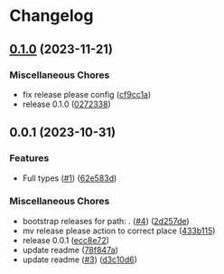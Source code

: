 # Changelog

## [0.1.0](https://github.com/flipt-io/flipt-php/compare/v0.0.1...v0.1.0) (2023-11-21)


### Miscellaneous Chores

* fix release please config ([cf9cc1a](https://github.com/flipt-io/flipt-php/commit/cf9cc1a51f086513191389c2033b9506e909e8ea))
* release 0.1.0 ([0272338](https://github.com/flipt-io/flipt-php/commit/0272338c4731b8db82daad247e0b0cf89ebb2584))

## 0.0.1 (2023-10-31)


### Features

* Full types ([#1](https://github.com/flipt-io/flipt-php/issues/1)) ([62e583d](https://github.com/flipt-io/flipt-php/commit/62e583db470e8d668040a729e43505936847b4bf))


### Miscellaneous Chores

* bootstrap releases for path: . ([#4](https://github.com/flipt-io/flipt-php/issues/4)) ([2d257de](https://github.com/flipt-io/flipt-php/commit/2d257debb4ca585cd3cbc10d87cecd4b1c07f472))
* mv release please action to correct place ([433b115](https://github.com/flipt-io/flipt-php/commit/433b115573d309180ff12ac2d7a216c73414abf6))
* release 0.0.1 ([ecc8e72](https://github.com/flipt-io/flipt-php/commit/ecc8e725d5f96c595146da2af2325c1373006c93))
* update readme ([78f847a](https://github.com/flipt-io/flipt-php/commit/78f847a7e5227e2a2edad66e50e305a5dd5d033d))
* update readme ([#3](https://github.com/flipt-io/flipt-php/issues/3)) ([d3c10d6](https://github.com/flipt-io/flipt-php/commit/d3c10d64339940fe185b207b68c50844ff050cab))
